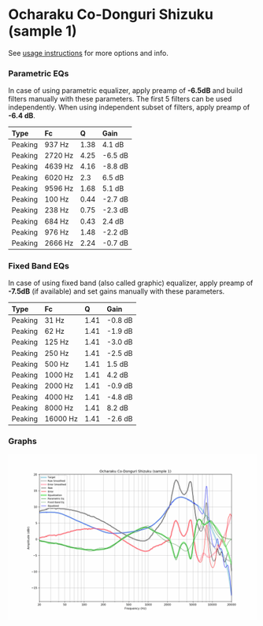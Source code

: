 # Ocharaku Co-Donguri Shizuku (sample 1)
See [usage instructions](https://github.com/jaakkopasanen/AutoEq#usage) for more options and info.

### Parametric EQs
In case of using parametric equalizer, apply preamp of **-6.5dB** and build filters manually
with these parameters. The first 5 filters can be used independently.
When using independent subset of filters, apply preamp of **-6.4 dB**.

| Type    | Fc      |    Q | Gain    |
|:--------|:--------|:-----|:--------|
| Peaking | 937 Hz  | 1.38 | 4.1 dB  |
| Peaking | 2720 Hz | 4.25 | -6.5 dB |
| Peaking | 4639 Hz | 4.16 | -8.8 dB |
| Peaking | 6020 Hz | 2.3  | 6.5 dB  |
| Peaking | 9596 Hz | 1.68 | 5.1 dB  |
| Peaking | 100 Hz  | 0.44 | -2.7 dB |
| Peaking | 238 Hz  | 0.75 | -2.3 dB |
| Peaking | 684 Hz  | 0.43 | 2.4 dB  |
| Peaking | 976 Hz  | 1.48 | -2.2 dB |
| Peaking | 2666 Hz | 2.24 | -0.7 dB |

### Fixed Band EQs
In case of using fixed band (also called graphic) equalizer, apply preamp of **-7.5dB**
(if available) and set gains manually with these parameters.

| Type    | Fc       |    Q | Gain    |
|:--------|:---------|:-----|:--------|
| Peaking | 31 Hz    | 1.41 | -0.8 dB |
| Peaking | 62 Hz    | 1.41 | -1.9 dB |
| Peaking | 125 Hz   | 1.41 | -3.0 dB |
| Peaking | 250 Hz   | 1.41 | -2.5 dB |
| Peaking | 500 Hz   | 1.41 | 1.5 dB  |
| Peaking | 1000 Hz  | 1.41 | 4.2 dB  |
| Peaking | 2000 Hz  | 1.41 | -0.9 dB |
| Peaking | 4000 Hz  | 1.41 | -4.8 dB |
| Peaking | 8000 Hz  | 1.41 | 8.2 dB  |
| Peaking | 16000 Hz | 1.41 | -2.6 dB |

### Graphs
![](./Ocharaku%20Co-Donguri%20Shizuku%20(sample%201).png)